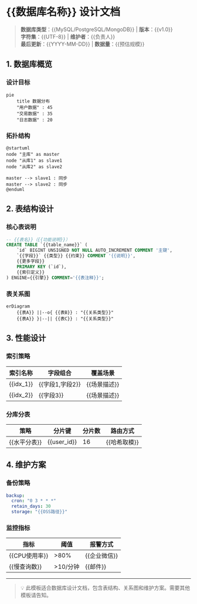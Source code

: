 # {{数据库名称}} 设计文档

> **数据库类型**：{{MySQL/PostgreSQL/MongoDB}} | **版本**：{{v1.0}}  
> **字符集**：{{UTF-8}} | **维护者**：{{负责人}}  
> **最后更新**：{{YYYY-MM-DD}} | **数据量**：{{预估规模}}

## 1. 数据库概览
### 设计目标
```mermaid
pie
    title 数据分布
    "用户数据" : 45
    "交易数据" : 35
    "日志数据" : 20
```

### 拓扑结构
```plantuml
@startuml
node "主库" as master
node "从库1" as slave1
node "从库2" as slave2

master --> slave1 : 同步
master --> slave2 : 同步
@enduml
```

## 2. 表结构设计
### 核心表说明
```sql
-- {{表名}}（{{功能说明}}）
CREATE TABLE `{{table_name}}` (
    `id` BIGINT UNSIGNED NOT NULL AUTO_INCREMENT COMMENT '主键',
    `{{字段}}` {{类型}} {{约束}} COMMENT '{{说明}}',
    {{更多字段}}
    PRIMARY KEY (`id`),
    {{索引定义}}
) ENGINE={{引擎}} COMMENT='{{表注释}}';
```

### 表关系图
```mermaid
erDiagram
    {{表A}} ||--o{ {{表B}} : "{{关系类型}}"
    {{表A}} }|--|| {{表C}} : "{{关系类型}}"
```

## 3. 性能设计
### 索引策略
| 索引名称 | 字段组合 | 覆盖场景 |
|----------|----------|----------|
| {{idx_1}} | {{字段1,字段2}} | {{场景描述}} |
| {{idx_2}} | {{字段3}} | {{场景描述}} |

### 分库分表
| 策略 | 分片键 | 分片数 | 路由方式 |
|------|--------|--------|----------|
| {{水平分表}} | {{user_id}} | 16 | {{哈希取模}} |

## 4. 维护方案
### 备份策略
```yaml
backup:
  cron: "0 3 * * *"
  retain_days: 30
  storage: "{{OSS路径}}"
```

### 监控指标
| 指标 | 阈值 | 报警方式 |
|------|------|----------|
| {{CPU使用率}} | >80% | {{企业微信}} |
| {{慢查询数}} | >10/分钟 | {{邮件}} |

---
> 💡 此模板适合数据库设计文档，包含表结构、关系图和维护方案。需要其他模板请告知。
